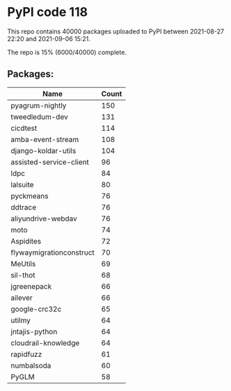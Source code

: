 # PyPI code 118

This repo contains 40000 packages uploaded to PyPI between 
2021-08-27 22:20 and 2021-09-06 15:21.

The repo is 15% (6000/40000) complete.

## Packages:

| Name  | Count |
| ----- | ----- |
| pyagrum-nightly | 150 |
| tweedledum-dev | 131 |
| cicdtest | 114 |
| amba-event-stream | 108 |
| django-koldar-utils | 104 |
| assisted-service-client | 96 |
| ldpc | 84 |
| lalsuite | 80 |
| pyckmeans | 76 |
| ddtrace | 76 |
| aliyundrive-webdav | 76 |
| moto | 74 |
| Aspidites | 72 |
| flywaymigrationconstruct | 70 |
| MeUtils | 69 |
| sil-thot | 68 |
| jgreenepack | 66 |
| ailever | 66 |
| google-crc32c | 65 |
| utilmy | 64 |
| jntajis-python | 64 |
| cloudrail-knowledge | 64 |
| rapidfuzz | 61 |
| numbalsoda | 60 |
| PyGLM | 58 |


